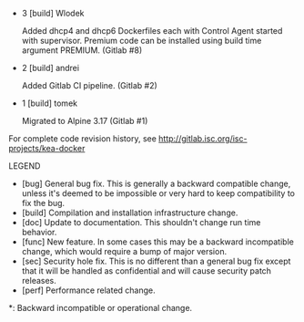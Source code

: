 * 3 [build] Wlodek

    Added dhcp4 and dhcp6 Dockerfiles each with Control
    Agent started with supervisor. Premium code can be installed
    using build time argument PREMIUM.
    (Gitlab #8)

* 2 [build] andrei

    Added Gitlab CI pipeline.
    (Gitlab #2)

* 1 [build] tomek

    Migrated to Alpine 3.17
    (Gitlab #1)

For complete code revision history, see
    http://gitlab.isc.org/isc-projects/kea-docker

LEGEND
* [bug]   General bug fix.  This is generally a backward compatible change,
          unless it's deemed to be impossible or very hard to keep
          compatibility to fix the bug.
* [build] Compilation and installation infrastructure change.
* [doc]   Update to documentation. This shouldn't change run time behavior.
* [func]  New feature.  In some cases this may be a backward incompatible
          change, which would require a bump of major version.
* [sec]   Security hole fix. This is no different than a general bug
          fix except that it will be handled as confidential and will cause
          security patch releases.
* [perf]  Performance related change.

*: Backward incompatible or operational change.

